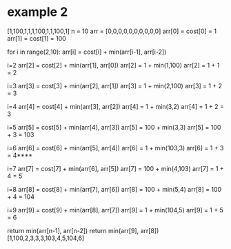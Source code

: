 # example 2
[1,100,1,1,1,100,1,1,100,1]
n = 10
arr = [0,0,0,0,0,0,0,0,0,0]
arr[0] = cost[0] = 1
arr[1] = cost[1] = 100

for i in range(2,10):
      arr[i] = cost[i] + min(arr[i-1], arr[i-2])

i=2 arr[2] = cost[2] + min(arr[1], arr[0])
     arr[2] = 1 + min(1,100)
     arr[2] = 1 + 1 = 2

 i=3 arr[3] = cost[3] + min(arr[2], arr[1])
     arr[3] = 1 + min(2,100)
     arr[3] = 1 + 2 = 3

 i=4 arr[4] = cost[4] + min(arr[3], arr[2])
     arr[4] = 1 + min(3,2)
     arr[4] = 1 + 2 = 3

 i=5 arr[5] = cost[5] + min(arr[4], arr[3])
     arr[5] = 100 + min(3,3)
     arr[5] = 100 + 3 = 103

 i=6 arr[6] = cost[6] + min(arr[5], arr[4])
     arr[6] = 1 + min(103,3)
     arr[6] = 1 + 3 = 4****

 i=7 arr[7] = cost[7] + min(arr[6], arr[5])
     arr[7] = 100 + min(4,103)
     arr[7] = 1 + 4 = 5

 i=8 arr[8] = cost[8] + min(arr[7], arr[6])
     arr[8] = 100 + min(5,4)
     arr[8] = 100 + 4 = 104

 i=9 arr[9] = cost[9] + min(arr[8], arr[7])
     arr[9] = 1 + min(104,5)
     arr[9] = 1 + 5 = 6

 return min(arr[n-1], arr[n-2])
 return min(arr[9], arr[8])
 [1,100,2,3,3,3,103,4,5,104,6]
